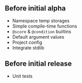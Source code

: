 ## Before initial alpha
- Namespace temp storages
- Simple compile-time functions
- `@score` & `@condition` builtins
- Default argument values
- Project config
- Integrate stdlib

## Before initial release
- Unit tests
